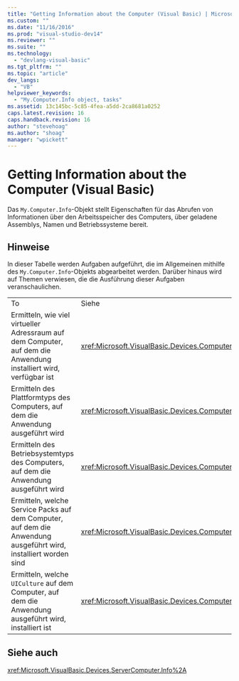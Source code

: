 ```yaml
---
title: "Getting Information about the Computer (Visual Basic) | Microsoft Docs"
ms.custom: ""
ms.date: "11/16/2016"
ms.prod: "visual-studio-dev14"
ms.reviewer: ""
ms.suite: ""
ms.technology: 
  - "devlang-visual-basic"
ms.tgt_pltfrm: ""
ms.topic: "article"
dev_langs: 
  - "VB"
helpviewer_keywords: 
  - "My.Computer.Info object, tasks"
ms.assetid: 13c145bc-5c85-4fea-a5dd-2ca8681a0252
caps.latest.revision: 16
caps.handback.revision: 16
author: "stevehoag"
ms.author: "shoag"
manager: "wpickett"
---
```

# Getting Information about the Computer (Visual Basic)
Das `My.Computer.Info`\-Objekt stellt Eigenschaften für das Abrufen von Informationen über den Arbeitsspeicher des Computers, über geladene Assemblys, Namen und Betriebssysteme bereit.  
  
## Hinweise  
 In dieser Tabelle werden Aufgaben aufgeführt, die im Allgemeinen mithilfe des `My.Computer.Info`\-Objekts abgearbeitet werden. Darüber hinaus wird auf Themen verwiesen, die die Ausführung dieser Aufgaben veranschaulichen.  
  
|||  
|-|-|  
|To|Siehe|  
|Ermitteln, wie viel virtueller Adressraum auf dem Computer, auf dem die Anwendung installiert wird, verfügbar ist|<xref:Microsoft.VisualBasic.Devices.ComputerInfo.TotalVirtualMemory%2A>|  
|Ermitteln des Plattformtyps des Computers, auf dem die Anwendung ausgeführt wird|<xref:Microsoft.VisualBasic.Devices.ComputerInfo.OSPlatform%2A>|  
|Ermitteln des Betriebsystemtyps des Computers, auf dem die Anwendung ausgeführt wird|<xref:Microsoft.VisualBasic.Devices.ComputerInfo.OSFullName%2A>|  
|Ermitteln, welche Service Packs auf dem Computer, auf dem die Anwendung ausgeführt wird, installiert worden sind|<xref:Microsoft.VisualBasic.Devices.ComputerInfo.OSVersion%2A>|  
|Ermitteln, welche `UICulture` auf dem Computer, auf dem die Anwendung ausgeführt wird, installiert ist|<xref:Microsoft.VisualBasic.Devices.ComputerInfo.InstalledUICulture%2A>|  
  
## Siehe auch  
 <xref:Microsoft.VisualBasic.Devices.ServerComputer.Info%2A>